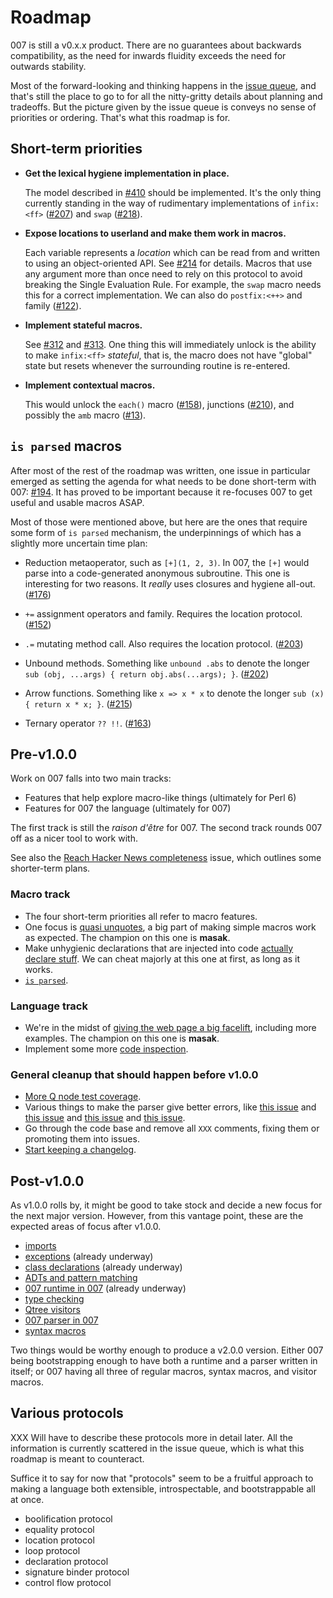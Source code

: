 # Roadmap

007 is still a v0.x.x product. There are no guarantees about backwards
compatibility, as the need for inwards fluidity exceeds the need for
outwards stability.

Most of the forward-looking and thinking happens in the [issue
queue](https://github.com/masak/007/issues), and that's still the place to go
to for all the nitty-gritty details about planning and tradeoffs. But the
picture given by the issue queue is conveys no sense of priorities or ordering.
That's what this roadmap is for.

## Short-term priorities

* **Get the lexical hygiene implementation in place.**

  The model described in [#410](https://github.com/masak/007/issues/410)
  should be implemented. It's the only thing currently standing in the
  way of rudimentary implementations of `infix:<ff>`
  ([#207](https://github.com/masak/007/issues/207)) and `swap`
  ([#218](https://github.com/masak/007/issues/218)).

* **Expose locations to userland and make them work in macros.**

  Each variable represents a *location* which can be read from and
  written to using an object-oriented API. See
  [#214](https://github.com/masak/007/issues/214) for details. Macros
  that use any argument more than once need to rely on this protocol
  to avoid breaking the Single Evaluation Rule. For example, the
  `swap` macro needs this for a correct implementation. We can also
  do `postfix:<++>` and family
  ([#122](https://github.com/masak/007/issues/122)).

* **Implement stateful macros.**

  See [#312](https://github.com/masak/007/issues/312) and
  [#313](https://github.com/masak/007/issues/313). One thing this will
  immediately unlock is the ability to make `infix:<ff>` *stateful*, that
  is, the macro does not have "global" state but resets whenever the
  surrounding routine is re-entered.

* **Implement contextual macros.**

  This would unlock the `each()` macro
  ([#158](https://github.com/masak/007/issues/158)), junctions
  ([#210](https://github.com/masak/007/issues/210)), and possibly
  the `amb` macro ([#13](https://github.com/masak/007/issues/13)).

## `is parsed` macros

After most of the rest of the roadmap was written, one issue in particular
emerged as setting the agenda for what needs to be done short-term with 007:
[#194](https://github.com/masak/007/issues/194). It has proved to be important because it re-focuses 007 to get useful
and usable macros ASAP.

Most of those were mentioned above, but here are the ones that require some
form of `is parsed` mechanism, the underpinnings of which has a slightly more
uncertain time plan:

* Reduction metaoperator, such as `[+](1, 2, 3)`. In 007, the `[+]` would
  parse into a code-generated anonymous subroutine. This one is interesting
  for two reasons. It *really* uses closures and hygiene all-out.
  ([#176](https://github.com/masak/007/issues/176))

* `+=` assignment operators and family. Requires the location
  protocol. ([#152](https://github.com/masak/007/issues/152))

* `.=` mutating method call. Also requires the location protocol.
  ([#203](https://github.com/masak/007/issues/203))

* Unbound methods. Something like `unbound .abs` to denote the longer
  `sub (obj, ...args) { return obj.abs(...args); }`. ([#202](https://github.com/masak/007/issues/202))

* Arrow functions. Something like `x => x * x` to denote the longer
  `sub (x) { return x * x; }`. ([#215](https://github.com/masak/007/issues/215))

* Ternary operator `?? !!`. ([#163](https://github.com/masak/007/issues/163))

## Pre-v1.0.0

Work on 007 falls into two main tracks:

* Features that help explore macro-like things (ultimately for Perl 6)
* Features for 007 the language (ultimately for 007)

The first track is still the *raison d'être* for 007. The second track rounds
007 off as a nicer tool to work with.

See also the [Reach Hacker News
completeness](https://github.com/masak/007/issues/335) issue, which outlines
some shorter-term plans.

### Macro track

* The four short-term priorities all refer to macro features.
* One focus is [quasi unquotes](https://github.com/masak/007/issues/30), a
  big part of making simple macros work as expected. The champion on this one
  is **masak**.
* Make unhygienic declarations that are injected into code [actually declare
  stuff](https://github.com/masak/007/issues/88). We can cheat majorly at this
  one at first, as long as it works.
* [`is parsed`](https://github.com/masak/007/issues/#177).

### Language track

* We're in the midst of [giving the web page a big
  facelift](https://github.com/masak/007/issues/67), including more examples.
  The champion on this one is **masak**.
* Implement some more [code inspection](https://github.com/masak/007/issues/222).

### General cleanup that should happen before v1.0.0

* [More Q node test coverage](https://github.com/masak/007/issues/52).
* Various things to make the parser give better errors, like [this
  issue](https://github.com/masak/007/issues/10) and [this
  issue](https://github.com/masak/007/issues/48) and [this
  issue](https://github.com/masak/007/issues/76) and [this
  issue](https://github.com/masak/007/issues/94).
* Go through the code base and remove all `XXX` comments, fixing them or
  promoting them into issues.
* [Start keeping a changelog](http://keepachangelog.com/).

## Post-v1.0.0

As v1.0.0 rolls by, it might be good to take stock and decide a new focus for
the next major version. However, from this vantage point, these are the
expected areas of focus after v1.0.0.

* [imports](https://github.com/masak/007/issues/53)
* [exceptions](https://github.com/masak/007/issues/65) (already underway)
* [class declarations](https://github.com/masak/007/issues/32) (already underway)
* [ADTs and pattern matching](https://github.com/masak/007/issues/34)
* [007 runtime in 007](https://github.com/masak/007/issues/51) (already underway)
* [type checking](https://github.com/masak/007/issues/33)
* [Qtree visitors](https://github.com/masak/007/issues/26)
* [007 parser in 007](https://github.com/masak/007/issues/38)
* [syntax macros](https://github.com/masak/007/issues/80)

Two things would be worthy enough to produce a v2.0.0 version. Either 007 being
bootstrapping enough to have both a runtime and a parser written in itself; or
007 having all three of regular macros, syntax macros, and visitor macros.

## Various protocols

XXX Will have to describe these protocols more in detail later. All the information
is currently scattered in the issue queue, which is what this roadmap is meant to
counteract.

Suffice it to say for now that "protocols" seem to be a fruitful approach to making
a language both extensible, introspectable, and bootstrappable all at once.

* boolification protocol
* equality protocol
* location protocol
* loop protocol
* declaration protocol
* signature binder protocol
* control flow protocol
